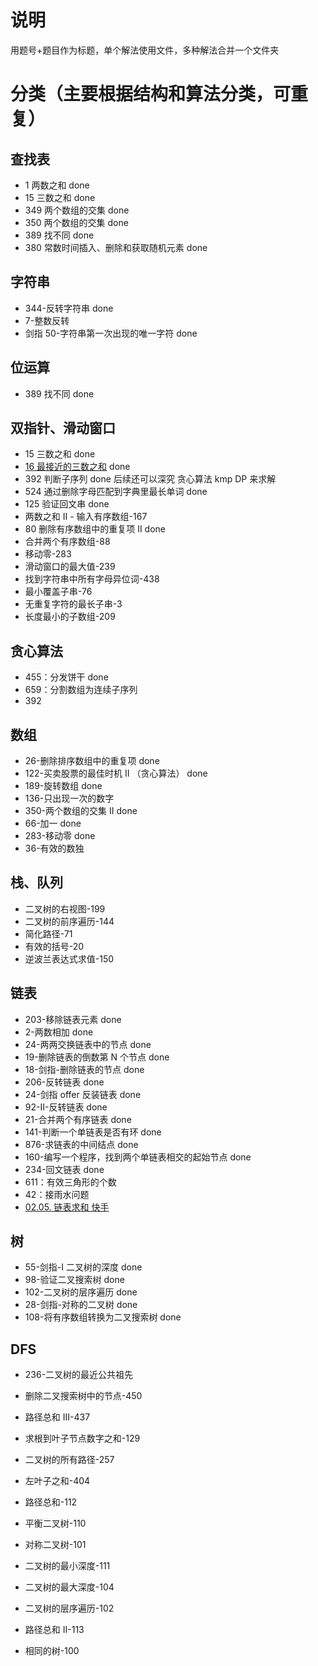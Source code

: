 # 说明

用题号+题目作为标题，单个解法使用文件，多种解法合并一个文件夹

# 分类（主要根据结构和算法分类，可重复）

## 查找表

- 1 两数之和 done
- 15 三数之和 done
- 349 两个数组的交集 done
- 350 两个数组的交集 done
- 389 找不同 done
- 380 常数时间插入、删除和获取随机元素 done

## 字符串

- 344-反转字符串 done
- 7-整数反转
- 剑指 50-字符串第一次出现的唯一字符 done

## 位运算

- 389 找不同 done

## 双指针、滑动窗口

- 15 三数之和 done
- [16 最接近的三数之和](https://leetcode-cn.com/problems/3sum-closest/) done
- 392 判断子序列 done 后续还可以深究 贪心算法 kmp DP 来求解
- 524 通过删除字母匹配到字典里最长单词 done
- 125 验证回文串 done
- 两数之和 II - 输入有序数组-167
- 80 删除有序数组中的重复项 II done
- 合并两个有序数组-88
- 移动零-283
- 滑动窗口的最大值-239
- 找到字符串中所有字母异位词-438
- 最小覆盖子串-76
- 无重复字符的最长子串-3
- 长度最小的子数组-209

## 贪心算法

- 455：分发饼干 done
- 659：分割数组为连续子序列
- 392

## 数组

- 26-删除排序数组中的重复项 done
- 122-买卖股票的最佳时机 II （贪心算法） done
- 189-旋转数组 done
- 136-只出现一次的数字
- 350-两个数组的交集 II done
- 66-加一 done
- 283-移动零 done
- 36-有效的数独

## 栈、队列

- 二叉树的右视图-199
- 二叉树的前序遍历-144
- 简化路径-71
- 有效的括号-20
- 逆波兰表达式求值-150

## 链表

- 203-移除链表元素 done
- 2-两数相加 done
- 24-两两交换链表中的节点 done
- 19-删除链表的倒数第 N 个节点 done
- 18-剑指-删除链表的节点 done
- 206-反转链表 done
- 24-剑指 offer 反装链表 done
- 92-II-反转链表 done
- 21-合并两个有序链表 done
- 141-判断一个单链表是否有环 done
- 876-求链表的中间结点 done
- 160-编写一个程序，找到两个单链表相交的起始节点 done
- 234-回文链表 done
- 611：有效三角形的个数
- 42：接雨水问题
- [02.05. 链表求和 快手](https://leetcode-cn.com/problems/sum-lists-lcci/)

## 树

- 55-剑指-I 二叉树的深度 done
- 98-验证二叉搜索树 done
- 102-二叉树的层序遍历 done
- 28-剑指-对称的二叉树 done
- 108-将有序数组转换为二叉搜索树 done

## DFS

- 236-二叉树的最近公共祖先

- 删除二叉搜索树中的节点-450

- 路径总和 III-437

- 求根到叶子节点数字之和-129

- 二叉树的所有路径-257

- 左叶子之和-404

- 路径总和-112

- 平衡二叉树-110

- 对称二叉树-101

- 二叉树的最小深度-111

- 二叉树的最大深度-104

- 二叉树的层序遍历-102

- 路径总和 II-113

- 相同的树-100
